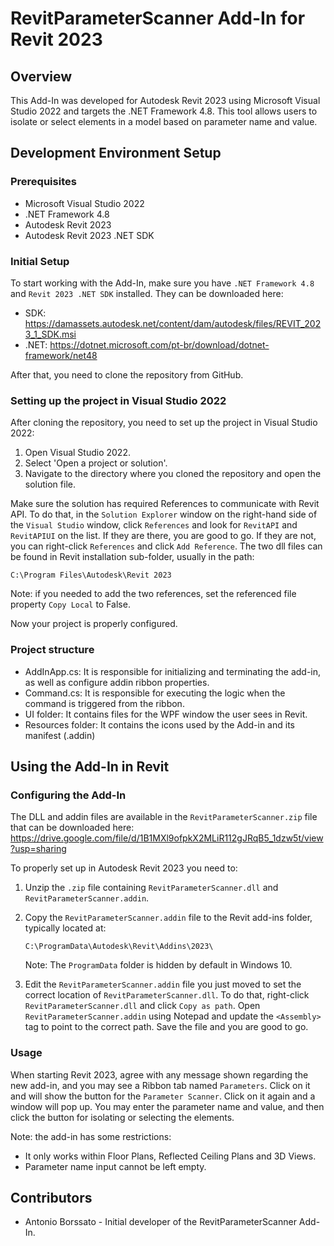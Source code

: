 
# RevitParameterScanner Add-In for Revit 2023

## Overview

This Add-In was developed for Autodesk Revit 2023 using Microsoft Visual Studio 2022 and targets the .NET Framework 4.8. This tool allows users to isolate or select elements in a model based on parameter name and value.

## Development Environment Setup

### Prerequisites

- Microsoft Visual Studio 2022
- .NET Framework 4.8
- Autodesk Revit 2023
- Autodesk Revit 2023 .NET SDK 

### Initial Setup

To start working with the Add-In, make sure you have `.NET Framework 4.8` and `Revit 2023 .NET SDK` installed. They can be downloaded here:
- SDK: https://damassets.autodesk.net/content/dam/autodesk/files/REVIT_2023_1_SDK.msi
- .NET: https://dotnet.microsoft.com/pt-br/download/dotnet-framework/net48

After that, you need to clone the repository from GitHub.

### Setting up the project in Visual Studio 2022

After cloning the repository, you need to set up the project in Visual Studio 2022:

1. Open Visual Studio 2022.
2. Select 'Open a project or solution'.
3. Navigate to the directory where you cloned the repository and open the solution file.

Make sure the solution has required References to communicate with Revit API. To do that, in the `Solution Explorer` window on the right-hand side of the `Visual Studio` window, click `References` and look for `RevitAPI` and `RevitAPIUI` on the list. If they are there, you are good to go. If they are not, you can right-click `References` and click `Add Reference`. The two dll files can be found in Revit installation sub-folder, usually in the path:

```
C:\Program Files\Autodesk\Revit 2023
```

Note: if you needed to add the two references, set the referenced file property `Copy Local` to False.

Now your project is properly configured.

### Project structure

- AddInApp.cs: It is responsible for initializing and terminating the add-in, as well as configure addin ribbon properties.
- Command.cs: It is responsible for executing the logic when the command is triggered from the ribbon.
- UI folder: It contains files for the WPF window the user sees in Revit.
- Resources folder: It contains the icons used by the Add-in and its manifest (.addin)

## Using the Add-In in Revit

### Configuring the Add-In

The DLL and addin files are available in the `RevitParameterScanner.zip` file that can be downloaded here: https://drive.google.com/file/d/1B1MXl9ofpkX2MLiR112gJRqB5_1dzw5t/view?usp=sharing

To properly set up in Autodesk Revit 2023 you need to:

1. Unzip the `.zip` file containing `RevitParameterScanner.dll` and `RevitParameterScanner.addin`.
2. Copy the `RevitParameterScanner.addin` file to the Revit add-ins folder, typically located at:
   
   ```
   C:\ProgramData\Autodesk\Revit\Addins\2023\
   ```
   
   Note: The `ProgramData` folder is hidden by default in Windows 10.
   
3. Edit the `RevitParameterScanner.addin` file you just moved to set the correct location of `RevitParameterScanner.dll`. To do that, right-click `RevitParameterScanner.dll` and click `Copy as path`. Open `RevitParameterScanner.addin` using Notepad and update the `<Assembly>` tag to point to the correct path. Save the file and you are good to go.

### Usage

When starting Revit 2023, agree with any message shown regarding the new add-in, and you may see a Ribbon tab named `Parameters`. Click on it and will show the button for the `Parameter Scanner`. Click on it again and a window will pop up. You may enter the parameter name and value, and then click the button for isolating or selecting the elements.

Note: the add-in has some restrictions:
- It only works within Floor Plans, Reflected Ceiling Plans and 3D Views.
- Parameter name input cannot be left empty.

## Contributors

- Antonio Borssato - Initial developer of the RevitParameterScanner Add-In.
